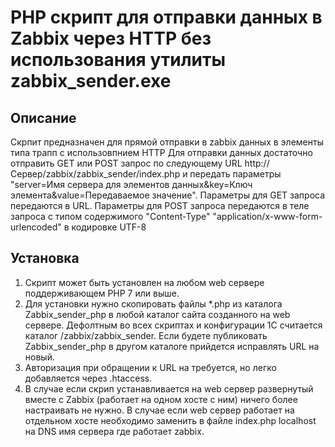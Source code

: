 PHP скрипт для отправки данных в Zabbix через HTTP без использования утилиты zabbix_sender.exe
======================================================================

## Описание

Скрпит предназначен для прямой отправки в zabbix данных в элементы типа трапп с использовпнием HTTP
Для отправки данных достаточно отправить GET или POST запрос по следующему URL
http://Сервер/zabbix/zabbix_sender/index.php и передать параметры "server=Имя сервера для элементов данных&key=Ключ элемента&value=Передаваемое значение".
Параметры для GET запроса передаются в URL.
Параметры для POST запроса передаются в теле запроса с типом содержимого "Content-Type" "application/x-www-form-urlencoded" в кодировке UTF-8

## Установка

1. Скрипт может быть установлен на любом web сервере поддерживающем PHP 7 или выше. 
2. Для установки нужно скопировать файлы *.php из каталога Zabbix_sender_php в любой каталог сайта созданного на web сервере. Дефолтным во всех скриптах и конфигурации 1С считается каталог /zabbix/zabbix_sender. Если будете публиковать Zabbix_sender_php в другом каталоге прийдется исправлять URL на новый.
3. Авторизация при обращении к URL на требуется, но легко добавляется через .htaccess.
4. В случае если скрип устанавливается на web сервер развернутый вместе с Zabbix (работает на одном хосте с ним) ничего более настраивать не нужно. В случае если web сервер работает на отдельном хосте необходимо заменить в файле index.php localhost на DNS имя сервера где работает zabbix.
